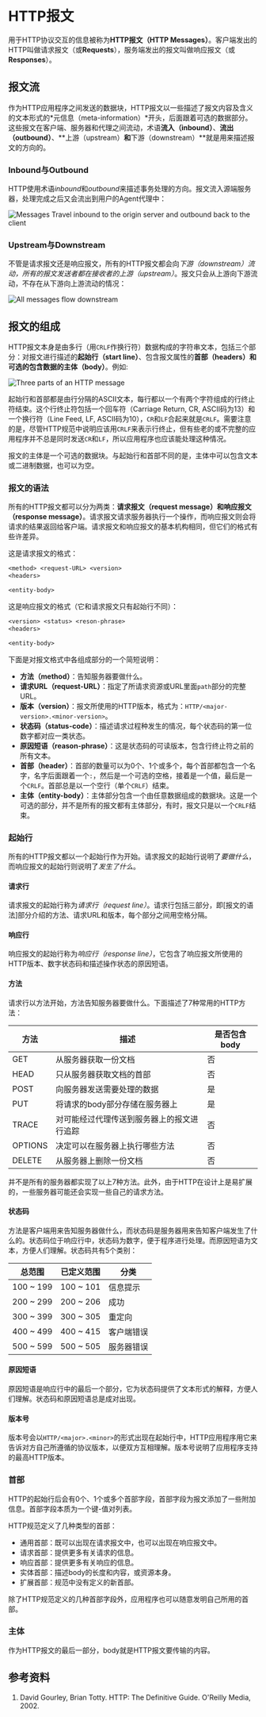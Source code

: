 # HTTP报文
用于HTTP协议交互的信息被称为**HTTP报文（HTTP Messages）**。客户端发出的HTTP叫做请求报文（或**Requests**），服务端发出的报文叫做响应报文（或**Responses**）。

## 报文流
作为HTTP应用程序之间发送的数据块，HTTP报文以一些描述了报文内容及含义的文本形式的*元信息（meta-information）*开头，后面跟着可选的数据部分。这些报文在客户端、服务器和代理之间流动，术语**流入（inbound）**、**流出（outbound）**、**上游（upstream）**和**下游（downstream）**就是用来描述报文的方向的。

### Inbound与Outbound
HTTP使用术语*inbound*和*outbound*来描述事务处理的方向。报文流入源端服务器，处理完成之后又会流出到用户的Agent代理中：

![Messages Travel inbound to the origin server and outbound back to the client](images/messages-travel-inbound-to-the-origin-server-and-outbound-back-to-the-client.png)

### Upstream与Downstream
不管是请求报文还是响应报文，所有的HTTP报文都会向*下游（downstream）*流动，所有的报文发送者都在接收者的*上游（upstream）*。报文只会从上游向下游流动，不存在从下游向上游流动的情况：

![All messages flow downstream](images/all-messages-flow-downstream.png)

## 报文的组成
HTTP报文本身是由多行（用`CRLF`作换行符）数据构成的字符串文本，包括三个部分：对报文进行描述的**起始行（start line）**、包含报文属性的**首部（headers）**和可选的包含数据的**主体（body）**。例如:

![Three parts of an HTTP message](images/three-parts-of-an-http-message.png)

起始行和首部都是由行分隔的ASCII文本，每行都以一个有两个字符组成的行终止符结束。这个行终止符包括一个回车符（Carriage Return, CR, ASCII码为13）和一个换行符（Line Feed, LF, ASCII码为10），`CR`和`LF`合起来就是`CRLF`。需要注意的是，尽管HTTP规范中说明应该用`CRLF`来表示行终止，但有些老的或不完整的应用程序并不总是同时发送`CR`和`LF`，所以应用程序也应该能处理这种情况。

报文的主体是一个可选的数据块。与起始行和首部不同的是，主体中可以包含文本或二进制数据，也可以为空。

### 报文的语法
所有的HTTP报文都可以分为两类：**请求报文（request message）**和**响应报文（response message）**。请求报文请求服务器执行一个操作，而响应报文则会将请求的结果返回给客户端。请求报文和响应报文的基本机构相同，但它们的格式有些许差异。

这是请求报文的格式：
```txt
<method> <request-URL> <version>
<headers>

<entity-body>
```
这是响应报文的格式（它和请求报文只有起始行不同）：
```txt
<version> <status> <reson-phrase>
<headers>

<entity-body>
```
下面是对报文格式中各组成部分的一个简短说明：
* **方法（method）**：告知服务器要做什么。
* **请求URL（request-URL）**：指定了所请求资源或URL里面`path`部分的完整URL。
* **版本（version）**：报文所使用的HTTP版本，格式为：`HTTP/<major-version>.<minor-version>`。
* **状态码（status-code）**：描述请求过程种发生的情况，每个状态码的第一位数字都对应一类状态。
* **原因短语（reason-phrase）**：这是状态码的可读版本，包含行终止符之前的所有文本。
* **首部（header）**：首部的数量可以为0个、1个或多个，每个首部都包含一个名字，名字后面跟着一个`:`，然后是一个可选的空格，接着是一个值，最后是一个`CRLF`。首部总是以一个空行（单个`CRLF`）结束。
* **主体（entity-body）**：主体部分包含一个由任意数据组成的数据块。这是一个可选的部分，并不是所有的报文都有主体部分，有时，报文只是以一个`CRLF`结束。

### 起始行
所有的HTTP报文都以一个起始行作为开始。请求报文的起始行说明了*要做什么*，而响应报文的起始行则说明了*发生了什么*。

#### 请求行
请求报文的起始行称为*请求行（request line）*。请求行包括三部分，即[报文的语法]部分介绍的方法、请求URL和版本，每个部分之间用空格分隔。

#### 响应行
响应报文的起始行称为*响应行（response line）*，它包含了响应报文所使用的HTTP版本、数字状态码和描述操作状态的原因短语。

#### 方法
请求行以方法开始，方法告知服务器要做什么。下面描述了7种常用的HTTP方法：

| 方法    | 描述                                       | 是否包含body |
| ------- | ------------------------------------------ | ------------ |
| GET     | 从服务器获取一份文档                       | 否           |
| HEAD    | 只从服务器获取文档的首部                   | 否           |
| POST    | 向服务器发送需要处理的数据                 | 是           |
| PUT     | 将请求的body部分存储在服务器上             | 是           |
| TRACE   | 对可能经过代理传送到服务器上的报文进行追踪 | 否           |
| OPTIONS | 决定可以在服务器上执行哪些方法             | 否           |
| DELETE  | 从服务器上删除一份文档                     | 否           |

并不是所有的服务器都实现了以上7种方法。此外，由于HTTP在设计上是易扩展的，一些服务器可能还会实现一些自己的请求方法。

#### 状态码

方法是客户端用来告知服务器做什么，而状态码是服务器用来告知客户端发生了什么的。状态码位于响应行中，状态码为数字，便于程序进行处理。而原因短语为文本，方便人们理解。状态码共有5个类别：

| 总范围    | 已定义范围 | 分类       |
| --------- | ---------- | ---------- |
| 100 ~ 199 | 100 ~ 101  | 信息提示   |
| 200 ~ 299 | 200 ~ 206  | 成功       |
| 300 ~ 399 | 300 ~ 305  | 重定向     |
| 400 ~ 499 | 400 ~ 415  | 客户端错误 |
| 500 ~ 599 | 500 ~ 505  | 服务器错误 |

#### 原因短语

原因短语是响应行中的最后一个部分，它为状态码提供了文本形式的解释，方便人们理解。状态码和原因短语总是成对出现。

#### 版本号

版本号会以`HTTP/<major>.<minor>`的形式出现在起始行中，HTTP应用程序用它来告诉对方自己所遵循的协议版本，以便双方互相理解。版本号说明了应用程序支持的最高HTTP版本。

### 首部

HTTP的起始行后会有0个、1个或多个首部字段，首部字段为报文添加了一些附加信息。首部字段本质为一个键-值对列表。

HTTP规范定义了几种类型的首部：

* 通用首部：既可以出现在请求报文中，也可以出现在响应报文中。
* 请求首部：提供更多有关请求的信息。
* 响应首部：提供更多有关响应的信息。
* 实体首部：描述body的长度和内容，或资源本身。
* 扩展首部：规范中没有定义的新首部。

除了HTTP规范定义的几种首部字段外，应用程序也可以随意发明自己所用的首部。

### 主体

作为HTTP报文的最后一部分，body就是HTTP报文要传输的内容。

## 参考资料
1. David Gourley, Brian Totty. HTTP: The Definitive Guide. O'Reilly Media, 2002.